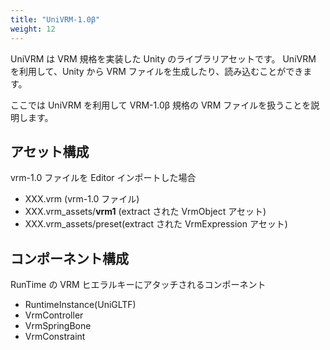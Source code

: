 ```yaml
---
title: "UniVRM-1.0β"
weight: 12
---
```


UniVRM は VRM 規格を実装した Unity のライブラリアセットです。
UniVRM を利用して、Unity から VRM ファイルを生成したり、読み込むことができます。

ここでは UniVRM を利用して VRM-1.0β 規格の VRM ファイルを扱うことを説明します。

## アセット構成
vrm-1.0 ファイルを Editor インポートした場合

* XXX.vrm (vrm-1.0 ファイル)
* XXX.vrm_assets/__vrm1__ (extract された VrmObject アセット)
* XXX.vrm_assets/preset(extract された VrmExpression アセット)

## コンポーネント構成
RunTime の VRM ヒエラルキーにアタッチされるコンポーネント

* RuntimeInstance(UniGLTF)
* VrmController
* VrmSpringBone
* VrmConstraint
